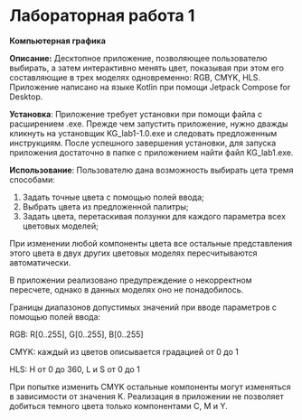 # Лабораторная работа 1
**Компьютерная графика**

**Описание:** Десктопное приложение, позволяющее пользователю выбирать, а затем интерактивно менять цвет, показывая при этом его составляющие в трех
моделях одновременно: RGB, CMYK, HLS. Приложение написано на языке Kotlin при помощи Jetpack Compose for Desktop.

**Установка**: Приложение требует установки при помощи файла с расширением .exe. Прежде чем запустить приложение, нужно дважды кликнуть на установщик KG_lab1-1.0.exe и следовать предложенным инструкциям. После успешного завершения установки, для запуска приложения достаточно в папке с приложением найти файл KG_lab1.exe.

**Использование**: Пользователю дана возможность выбирать цета тремя способами: 
1) Задать точные цвета с помощью полей ввода;
2) Выбрать цвета из предложенной палитры;
3) Задать цвета, перетаскивая ползунки для каждого параметра всех цветовых моделей;

При изменении любой компоненты цвета все остальные представления этого цвета в двух других цветовых моделях пересчитываются автоматически. 

В приложении реализовано предупреждение о некорректном пересчете, однако в данных моделях оно не понадобилось.

Границы диапазонов допустимых значений при вводе параметров с помощью полей ввода:

RGB: R[0..255], G[0..255], B[0..255]

CMYK: каждый из цветов описывается градацией от 0 до 1

HLS: H от 0 до 360, L и S от 0 до 1

При попытке изменить CMYK остальные компоненты могут изменяться в зависимости от значения K. Реализация в приложении не позволяет добиться темного цвета только компонентами C, M и Y.
